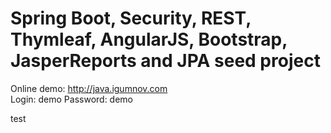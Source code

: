 # Spring Boot, Security, REST, Thymleaf, AngularJS, Bootstrap, JasperReports and JPA seed project
Online demo: http://java.igumnov.com   
Login: demo
Password: demo

test